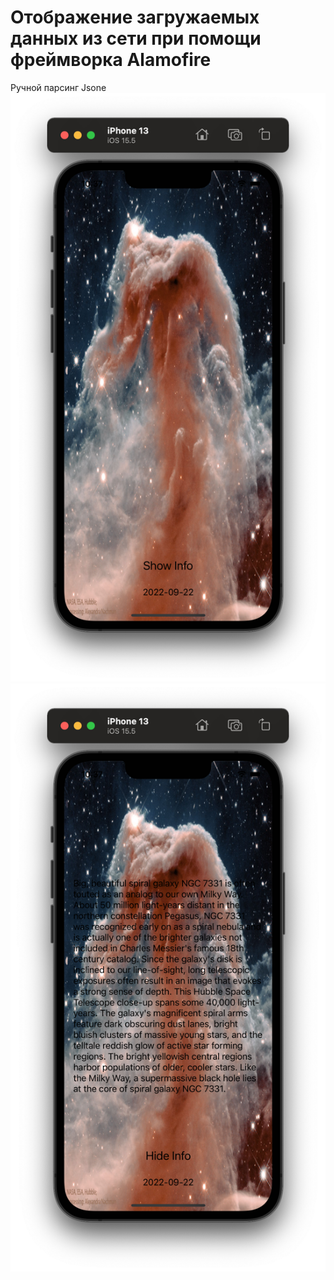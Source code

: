 # Отображение загружаемых данных из сети при помощи фреймворка Alamofire
Ручной парсинг Jsone
![photo](img/image1.png)
![photo](img/image2.png)
